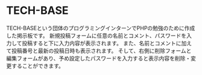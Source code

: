 # TECH-BASE
TECH-BASEという団体のプログラミングインターンでPHPの勉強のために作成した掲示板です。
新規投稿フォームに任意の名前とコメント、パスワードを入力して投稿すると下に入力内容が表示されます。
また、名前とコメントに加えて投稿番号と最新の投稿日時も表示されます。
そして、右側に削除フォームと編集フォームがあり、予め設定したパスワードを入力すると表示内容を削除・変更することができます。
